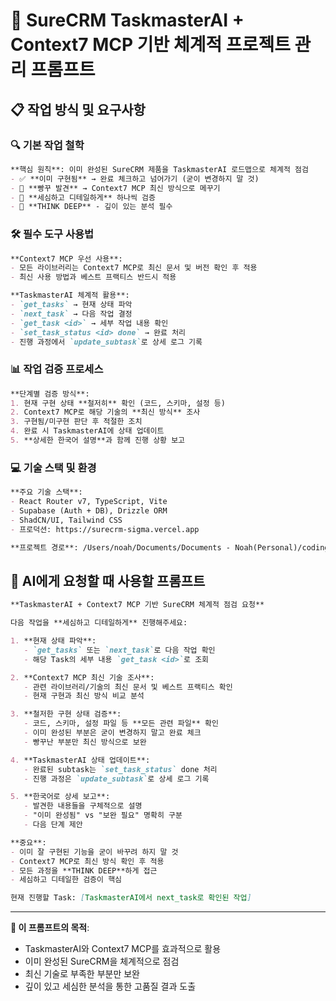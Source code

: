 # 🎯 SureCRM TaskmasterAI + Context7 MCP 기반 체계적 프로젝트 관리 프롬프트

## 📋 작업 방식 및 요구사항

### 🔍 기본 작업 철학
```markdown
**핵심 원칙**: 이미 완성된 SureCRM 제품을 TaskmasterAI 로드맵으로 체계적 점검
- ✅ **이미 구현됨** → 완료 체크하고 넘어가기 (굳이 변경하지 말 것)
- 🔧 **빵꾸 발견** → Context7 MCP 최신 방식으로 메꾸기
- 🔬 **세심하고 디테일하게** 하나씩 검증
- 🧠 **THINK DEEP** - 깊이 있는 분석 필수
```

### 🛠️ 필수 도구 사용법
```markdown
**Context7 MCP 우선 사용**: 
- 모든 라이브러리는 Context7 MCP로 최신 문서 및 버전 확인 후 적용
- 최신 사용 방법과 베스트 프랙티스 반드시 적용

**TaskmasterAI 체계적 활용**:
- `get_tasks` → 현재 상태 파악
- `next_task` → 다음 작업 결정
- `get_task <id>` → 세부 작업 내용 확인
- `set_task_status <id> done` → 완료 처리
- 진행 과정에서 `update_subtask`로 상세 로그 기록
```

### 📊 작업 검증 프로세스
```markdown
**단계별 검증 방식**:
1. 현재 구현 상태 **철저히** 확인 (코드, 스키마, 설정 등)
2. Context7 MCP로 해당 기술의 **최신 방식** 조사
3. 구현됨/미구현 판단 후 적절한 조치
4. 완료 시 TaskmasterAI에 상태 업데이트
5. **상세한 한국어 설명**과 함께 진행 상황 보고
```

### 💻 기술 스택 및 환경
```markdown
**주요 기술 스택**:
- React Router v7, TypeScript, Vite
- Supabase (Auth + DB), Drizzle ORM  
- ShadCN/UI, Tailwind CSS
- 프로덕션: https://surecrm-sigma.vercel.app

**프로젝트 경로**: /Users/noah/Documents/Documents - Noah(Personal)/coding/surecrm
```

## 🎯 AI에게 요청할 때 사용할 프롬프트

```markdown
**TaskmasterAI + Context7 MCP 기반 SureCRM 체계적 점검 요청**

다음 작업을 **세심하고 디테일하게** 진행해주세요:

1. **현재 상태 파악**:
   - `get_tasks` 또는 `next_task`로 다음 작업 확인
   - 해당 Task의 세부 내용 `get_task <id>`로 조회

2. **Context7 MCP 최신 기술 조사**:
   - 관련 라이브러리/기술의 최신 문서 및 베스트 프랙티스 확인
   - 현재 구현과 최신 방식 비교 분석

3. **철저한 구현 상태 검증**:
   - 코드, 스키마, 설정 파일 등 **모든 관련 파일** 확인
   - 이미 완성된 부분은 굳이 변경하지 말고 완료 체크
   - 빵꾸난 부분만 최신 방식으로 보완

4. **TaskmasterAI 상태 업데이트**:
   - 완료된 subtask는 `set_task_status` done 처리
   - 진행 과정은 `update_subtask`로 상세 로그 기록

5. **한국어로 상세 보고**:
   - 발견한 내용들을 구체적으로 설명
   - "이미 완성됨" vs "보완 필요" 명확히 구분
   - 다음 단계 제안

**중요**: 
- 이미 잘 구현된 기능을 굳이 바꾸려 하지 말 것
- Context7 MCP로 최신 방식 확인 후 적용
- 모든 과정을 **THINK DEEP**하게 접근
- 세심하고 디테일한 검증이 핵심

현재 진행할 Task: [TaskmasterAI에서 next_task로 확인된 작업]
```

---

**🎯 이 프롬프트의 목적**: 
- TaskmasterAI와 Context7 MCP를 효과적으로 활용
- 이미 완성된 SureCRM을 체계적으로 점검
- 최신 기술로 부족한 부분만 보완
- 깊이 있고 세심한 분석을 통한 고품질 결과 도출
